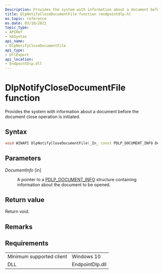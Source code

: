 ```yaml
---
Description: Provides the system with information about a document before the document close operation is initiated.
title: DlpNotifyCloseDocumentFile function (endpointdlp.h)
ms.topic: reference
ms.date: 03/18/2021
topic_type: 
- APIRef
- kbSyntax
api_name: 
- DlpNotifyCloseDocumentFile
api_type: 
- DllExport
api_location: 
- EndpointDlp.dll
---
```


# DlpNotifyCloseDocumentFile function

Provides the system with information about a document before the document close operation is initiated.

## Syntax


```C++
void WINAPI DlpNotifyCloseDocumentFile(_In_ const PDLP_DOCUMENT_INFO DocumentInfo);
```



## Parameters

<dl> <dt>

*DocumentInfo* \[in\]
</dt> <dd>

A pointer to a [PDLP_DOCUMENT_INFO](endpointdlp-dlp_document_info.md) structure containing information about the document to be opened.

</dd> </dl>


## Return value

Return void.

## Remarks


## Requirements



|                                     |                                                                                         |
|-------------------------------------|-----------------------------------------------------------------------------------------|
| Minimum supported client<br/> | Windows 10                                             |
| DLL<br/>                      | EndpointDlp.dll |